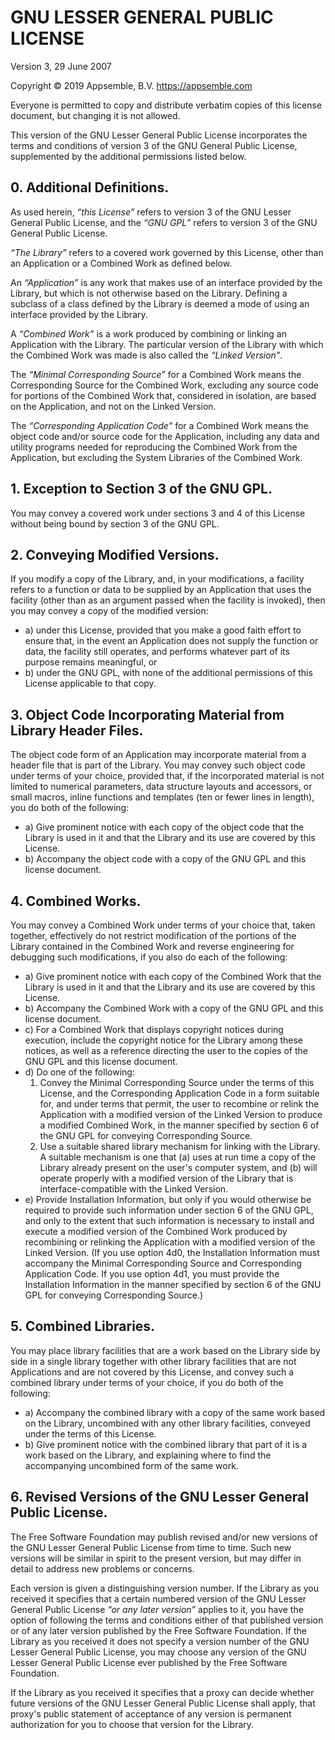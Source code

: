 # GNU LESSER GENERAL PUBLIC LICENSE

Version 3, 29 June 2007

Copyright © 2019 Appsemble, B.V. <https://appsemble.com>

Everyone is permitted to copy and distribute verbatim copies of this license document, but changing
it is not allowed.

This version of the GNU Lesser General Public License incorporates the terms and conditions of
version 3 of the GNU General Public License, supplemented by the additional permissions listed
below.

## 0. Additional Definitions.

As used herein, _“this License”_ refers to version 3 of the GNU Lesser General Public License, and
the _“GNU GPL”_ refers to version 3 of the GNU General Public License.

_“The Library”_ refers to a covered work governed by this License, other than an Application or a
Combined Work as defined below.

An _“Application”_ is any work that makes use of an interface provided by the Library, but which is
not otherwise based on the Library. Defining a subclass of a class defined by the Library is deemed
a mode of using an interface provided by the Library.

A _“Combined Work”_ is a work produced by combining or linking an Application with the Library. The
particular version of the Library with which the Combined Work was made is also called the _“Linked
Version”_.

The _“Minimal Corresponding Source”_ for a Combined Work means the Corresponding Source for the
Combined Work, excluding any source code for portions of the Combined Work that, considered in
isolation, are based on the Application, and not on the Linked Version.

The _“Corresponding Application Code”_ for a Combined Work means the object code and/or source code
for the Application, including any data and utility programs needed for reproducing the Combined
Work from the Application, but excluding the System Libraries of the Combined Work.

## 1. Exception to Section 3 of the GNU GPL.

You may convey a covered work under sections 3 and 4 of this License without being bound by section
3 of the GNU GPL.

## 2. Conveying Modified Versions.

If you modify a copy of the Library, and, in your modifications, a facility refers to a function or
data to be supplied by an Application that uses the facility (other than as an argument passed when
the facility is invoked), then you may convey a copy of the modified version:

- a) under this License, provided that you make a good faith effort to ensure that, in the event an
  Application does not supply the function or data, the facility still operates, and performs
  whatever part of its purpose remains meaningful, or
- b) under the GNU GPL, with none of the additional permissions of this License applicable to that
  copy.

## 3. Object Code Incorporating Material from Library Header Files.

The object code form of an Application may incorporate material from a header file that is part of
the Library. You may convey such object code under terms of your choice, provided that, if the
incorporated material is not limited to numerical parameters, data structure layouts and accessors,
or small macros, inline functions and templates (ten or fewer lines in length), you do both of the
following:

- a) Give prominent notice with each copy of the object code that the Library is used in it and that
  the Library and its use are covered by this License.
- b) Accompany the object code with a copy of the GNU GPL and this license document.

## 4. Combined Works.

You may convey a Combined Work under terms of your choice that, taken together, effectively do not
restrict modification of the portions of the Library contained in the Combined Work and reverse
engineering for debugging such modifications, if you also do each of the following:

- a) Give prominent notice with each copy of the Combined Work that the Library is used in it and
  that the Library and its use are covered by this License.
- b) Accompany the Combined Work with a copy of the GNU GPL and this license document.
- c) For a Combined Work that displays copyright notices during execution, include the copyright
  notice for the Library among these notices, as well as a reference directing the user to the
  copies of the GNU GPL and this license document.
- d) Do one of the following:
  1. Convey the Minimal Corresponding Source under the terms of this License, and the Corresponding
     Application Code in a form suitable for, and under terms that permit, the user to recombine or
     relink the Application with a modified version of the Linked Version to produce a modified
     Combined Work, in the manner specified by section 6 of the GNU GPL for conveying Corresponding
     Source.
  2. Use a suitable shared library mechanism for linking with the Library. A suitable mechanism is
     one that (a) uses at run time a copy of the Library already present on the user's computer
     system, and (b) will operate properly with a modified version of the Library that is
     interface-compatible with the Linked Version.
- e) Provide Installation Information, but only if you would otherwise be required to provide such
  information under section 6 of the GNU GPL, and only to the extent that such information is
  necessary to install and execute a modified version of the Combined Work produced by recombining
  or relinking the Application with a modified version of the Linked Version. (If you use option
  4d0, the Installation Information must accompany the Minimal Corresponding Source and
  Corresponding Application Code. If you use option 4d1, you must provide the Installation
  Information in the manner specified by section 6 of the GNU GPL for conveying Corresponding
  Source.)

## 5. Combined Libraries.

You may place library facilities that are a work based on the Library side by side in a single
library together with other library facilities that are not Applications and are not covered by this
License, and convey such a combined library under terms of your choice, if you do both of the
following:

- a) Accompany the combined library with a copy of the same work based on the Library, uncombined
  with any other library facilities, conveyed under the terms of this License.
- b) Give prominent notice with the combined library that part of it is a work based on the Library,
  and explaining where to find the accompanying uncombined form of the same work.

## 6. Revised Versions of the GNU Lesser General Public License.

The Free Software Foundation may publish revised and/or new versions of the GNU Lesser General
Public License from time to time. Such new versions will be similar in spirit to the present
version, but may differ in detail to address new problems or concerns.

Each version is given a distinguishing version number. If the Library as you received it specifies
that a certain numbered version of the GNU Lesser General Public License _“or any later version”_
applies to it, you have the option of following the terms and conditions either of that published
version or of any later version published by the Free Software Foundation. If the Library as you
received it does not specify a version number of the GNU Lesser General Public License, you may
choose any version of the GNU Lesser General Public License ever published by the Free Software
Foundation.

If the Library as you received it specifies that a proxy can decide whether future versions of the
GNU Lesser General Public License shall apply, that proxy's public statement of acceptance of any
version is permanent authorization for you to choose that version for the Library.
